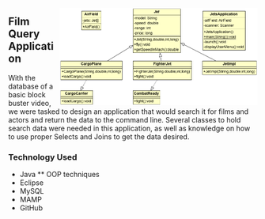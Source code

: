 <dl>
	<img src="https://github.com/Chioxin/JetsProject/blob/master/UMLJets.png?raw=true" ALIGN="right" alt="UML Diagram" width="400">
</dl>

## Film Query Application

With the database of a basic block buster video, we were tasked to design an application that would search it for films and actors and return the data to the command line. Several classes to hold search data were needed in this application, as well as knowledge on how to use proper Selects and Joins to get the data desired.

### Technology Used
* Java
** OOP techniques
* Eclipse
* MySQL
* MAMP
* GitHub